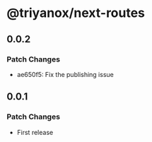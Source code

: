# @triyanox/next-routes

## 0.0.2

### Patch Changes

- ae650f5: Fix the publishing issue

## 0.0.1

### Patch Changes

- First release
